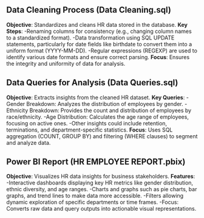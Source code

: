 ## Data Cleaning Process (Data Cleaning.sql)
**Objective**: Standardizes and cleans HR data stored in the database.
**Key Steps**:
-Renaming columns for consistency (e.g., changing column names to a standardized format).
-Data transformation using SQL UPDATE statements, particularly for date fields like birthdate to convert them into a uniform 
 format (YYYY-MM-DD).
-Regular expressions (REGEXP) are used to identify various date formats and ensure correct parsing.
**Focus**: Ensures the integrity and uniformity of data for analysis.

## Data Queries for Analysis (Data Queries.sql)
**Objective**: Extracts insights from the cleaned HR dataset.
**Key Queries**:
-Gender Breakdown: Analyzes the distribution of employees by gender.
-Ethnicity Breakdown: Provides the count and distribution of employees by race/ethnicity.
-Age Distribution: Calculates the age range of employees, focusing on active ones.
-Other insights could include retention, terminations, and department-specific statistics.
**Focus**: Uses SQL aggregation (COUNT, GROUP BY) and filtering (WHERE clauses) to segment and analyze data.

## Power BI Report (HR EMPLOYEE REPORT.pbix)
**Objective**: Visualizes HR data insights for business stakeholders.
**Features**:
-Interactive dashboards displaying key HR metrics like gender distribution, ethnic diversity, and age ranges.
-Charts and graphs such as pie charts, bar graphs, and trend lines to make data more accessible.
-Filters allowing dynamic exploration of specific departments or time frames.
-Focus: Converts raw data and query outputs into actionable visual representations.
